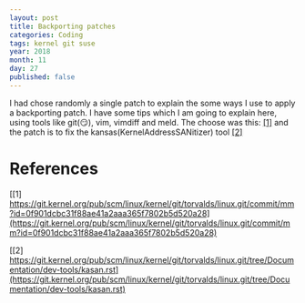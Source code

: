 ```yaml
---
layout: post
title: Backporting patches
categories: Coding
tags: kernel git suse
year: 2018
month: 11
day: 27
published: false
---
```



I had chose randomly a single patch to explain the some ways I use to apply a
backporting patch. I have some tips which I am going to explain here, using
tools like git(<a title="I love it">😏</a>), vim, vimdiff and meld.
The choose was this:
[[1]](https://git.kernel.org/pub/scm/linux/kernel/git/torvalds/linux.git/commit/mm?id=0f901dcbc31f88ae41a2aaa365f7802b5d520a28)
and the patch is to fix the kansas(KernelAddressSANitizer) tool
[[2]](https://git.kernel.org/pub/scm/linux/kernel/git/torvalds/linux.git/tree/Documentation/dev-tools/kasan.rst)




# References
[[1]
https://git.kernel.org/pub/scm/linux/kernel/git/torvalds/linux.git/commit/mm?id=0f901dcbc31f88ae41a2aaa365f7802b5d520a28](https://git.kernel.org/pub/scm/linux/kernel/git/torvalds/linux.git/commit/mm?id=0f901dcbc31f88ae41a2aaa365f7802b5d520a28)

[[2]
https://git.kernel.org/pub/scm/linux/kernel/git/torvalds/linux.git/tree/Documentation/dev-tools/kasan.rst](https://git.kernel.org/pub/scm/linux/kernel/git/torvalds/linux.git/tree/Documentation/dev-tools/kasan.rst)


